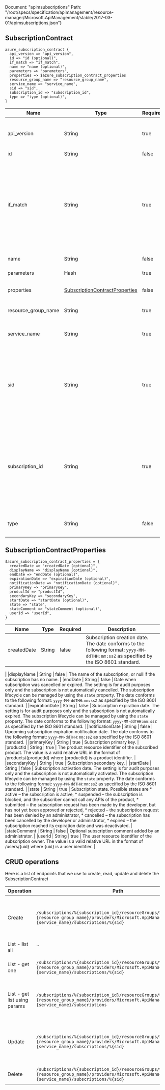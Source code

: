 Document: "apimsubscriptions"
Path: "/root/specs/specification/apimanagement/resource-manager/Microsoft.ApiManagement/stable/2017-03-01/apimsubscriptions.json")

## SubscriptionContract

```puppet
azure_subscription_contract {
  api_version => "api_version",
  id => "id (optional)",
  if_match => "if_match",
  name => "name (optional)",
  parameters => "parameters",
  properties => $azure_subscription_contract_properties
  resource_group_name => "resource_group_name",
  service_name => "service_name",
  sid => "sid",
  subscription_id => "subscription_id",
  type => "type (optional)",
}
```

| Name        | Type           | Required       | Description       |
| ------------- | ------------- | ------------- | ------------- |
|api_version | String | true | Version of the API to be used with the client request. |
|id | String | false | Resource ID. |
|if_match | String | true | ETag of the Subscription Entity. ETag should match the current entity state from the header response of the GET request or it should be * for unconditional update. |
|name | String | false | Resource name. |
|parameters | Hash | true | Create parameters. |
|properties | [SubscriptionContractProperties](#subscriptioncontractproperties) | false | Subscription contract properties. |
|resource_group_name | String | true | The name of the resource group. |
|service_name | String | true | The name of the API Management service. |
|sid | String | true | Subscription entity Identifier. The entity represents the association between a user and a product in API Management. |
|subscription_id | String | true | Subscription credentials which uniquely identify Microsoft Azure subscription. The subscription ID forms part of the URI for every service call. |
|type | String | false | Resource type for API Management resource. |
        
## SubscriptionContractProperties

```puppet
$azure_subscription_contract_properties = {
  createdDate => "createdDate (optional)",
  displayName => "displayName (optional)",
  endDate => "endDate (optional)",
  expirationDate => "expirationDate (optional)",
  notificationDate => "notificationDate (optional)",
  primaryKey => "primaryKey",
  productId => "productId",
  secondaryKey => "secondaryKey",
  startDate => "startDate (optional)",
  state => "state",
  stateComment => "stateComment (optional)",
  userId => "userId",
}
```

| Name        | Type           | Required       | Description       |
| ------------- | ------------- | ------------- | ------------- |
|createdDate | String | false | Subscription creation date. The date conforms to the following format: `yyyy-MM-ddTHH:mm:ssZ` as specified by the ISO 8601 standard.
 |
|displayName | String | false | The name of the subscription, or null if the subscription has no name. |
|endDate | String | false | Date when subscription was cancelled or expired. The setting is for audit purposes only and the subscription is not automatically cancelled. The subscription lifecycle can be managed by using the `state` property. The date conforms to the following format: `yyyy-MM-ddTHH:mm:ssZ` as specified by the ISO 8601 standard.
 |
|expirationDate | String | false | Subscription expiration date. The setting is for audit purposes only and the subscription is not automatically expired. The subscription lifecycle can be managed by using the `state` property. The date conforms to the following format: `yyyy-MM-ddTHH:mm:ssZ` as specified by the ISO 8601 standard.
 |
|notificationDate | String | false | Upcoming subscription expiration notification date. The date conforms to the following format: `yyyy-MM-ddTHH:mm:ssZ` as specified by the ISO 8601 standard.
 |
|primaryKey | String | true | Subscription primary key. |
|productId | String | true | The product resource identifier of the subscribed product. The value is a valid relative URL in the format of /products/{productId} where {productId} is a product identifier. |
|secondaryKey | String | true | Subscription secondary key. |
|startDate | String | false | Subscription activation date. The setting is for audit purposes only and the subscription is not automatically activated. The subscription lifecycle can be managed by using the `state` property. The date conforms to the following format: `yyyy-MM-ddTHH:mm:ssZ` as specified by the ISO 8601 standard.
 |
|state | String | true | Subscription state. Possible states are * active – the subscription is active, * suspended – the subscription is blocked, and the subscriber cannot call any APIs of the product, * submitted – the subscription request has been made by the developer, but has not yet been approved or rejected, * rejected – the subscription request has been denied by an administrator, * cancelled – the subscription has been cancelled by the developer or administrator, * expired – the subscription reached its expiration date and was deactivated. |
|stateComment | String | false | Optional subscription comment added by an administrator. |
|userId | String | true | The user resource identifier of the subscription owner. The value is a valid relative URL in the format of /users/{uid} where {uid} is a user identifier. |



## CRUD operations

Here is a list of endpoints that we use to create, read, update and delete the SubscriptionContract

| Operation | Path | Verb | Description | OperationID |
| ------------- | ------------- | ------------- | ------------- | ------------- |
|Create|`/subscriptions/%{subscription_id}/resourceGroups/%{resource_group_name}/providers/Microsoft.ApiManagement/service/%{service_name}/subscriptions/%{sid}`|Put|Creates or updates the subscription of specified user to the specified product.|Subscription_CreateOrUpdate|
|List - list all|``||||
|List - get one|`/subscriptions/%{subscription_id}/resourceGroups/%{resource_group_name}/providers/Microsoft.ApiManagement/service/%{service_name}/subscriptions/%{sid}`|Get|Gets the specified Subscription entity.|Subscription_Get|
|List - get list using params|`/subscriptions/%{subscription_id}/resourceGroups/%{resource_group_name}/providers/Microsoft.ApiManagement/service/%{service_name}/subscriptions`|Get|Lists all subscriptions of the API Management service instance.|Subscription_List|
|Update|`/subscriptions/%{subscription_id}/resourceGroups/%{resource_group_name}/providers/Microsoft.ApiManagement/service/%{service_name}/subscriptions/%{sid}`|Put|Creates or updates the subscription of specified user to the specified product.|Subscription_CreateOrUpdate|
|Delete|`/subscriptions/%{subscription_id}/resourceGroups/%{resource_group_name}/providers/Microsoft.ApiManagement/service/%{service_name}/subscriptions/%{sid}`|Delete|Deletes the specified subscription.|Subscription_Delete|